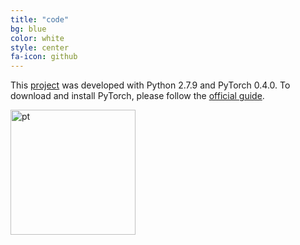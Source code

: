 ```yaml
---
title: "code"
bg: blue
color: white
style: center
fa-icon: github
---
```


This [project](https://github.com/imatge-upc/skiprnn-2017-telecombcn) was developed with Python 2.7.9 and PyTorch 0.4.0. To download and install PyTorch, please follow the [official guide](https://pytorch.org/).

<img src="https://images.duckduckgo.com/iu/?u=https%3A%2F%2Fdevblogs.nvidia.com%2Fparallelforall%2Fwp-content%2Fuploads%2F2017%2F04%2Flogo.png&f=1" alt="pt" style="width: 200px;"/>
